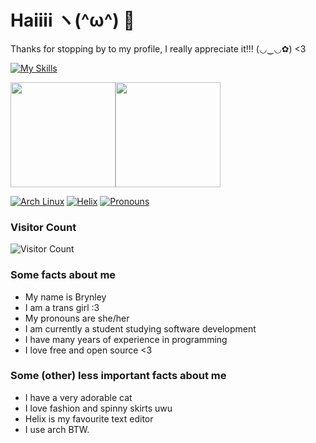 # Haiiii ヽ(^ω^) 👋
Thanks for stopping by to my profile, I really appreciate it!!! (◡‿◡✿) <3

[![My Skills](https://skillicons.dev/icons?i=rust,cpp,python,html,css,bash,javascript,typescript,lua)](https://skillicons.dev)

<a href="https://github.com/anuraghazra/github-readme-stats"><img align="center" style="height: 12em" src="https://github-readme-stats.vercel.app/api?username=brynblack&show_icons=true&theme=dark"></a><a href="https://github.com/anuraghazra/github-readme-stats"><img align="center" style="height: 12em" src="https://github-readme-stats.vercel.app/api/top-langs/?username=brynblack&langs_count=10&layout=compact&theme=dark"></a>

[![Arch Linux](https://img.shields.io/badge/Arch%20Linux-1793D1?logo=arch-linux&logoColor=fff&style=for-the-badge)](https://archlinux.org)
[![Helix](https://img.shields.io/badge/IDE-helix-blueviolet?style=for-the-badge)](https://helix-editor.com/)
[![Pronouns](https://img.shields.io/badge/Pronouns-she\/her-pink?style=for-the-badge)](https://en.pronouns.page/@brynblack)
### Visitor Count
![Visitor Count](https://profile-counter.glitch.me/brynblack/count.svg)

### Some facts about me
- My name is Brynley
- I am a trans girl :3
- My pronouns are she/her
- I am currently a student studying software development
- I have many years of experience in programming
- I love free and open source <3

### Some (other) less important facts about me
- I have a very adorable cat
- I love fashion and spinny skirts uwu
- Helix is my favourite text editor
- I use arch BTW.
